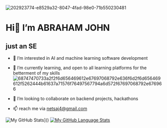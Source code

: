 ![202923774-e8529a32-8047-4fad-98e0-71b550230481](https://github.com/Jabrahamjohn/Jabrahamjohn/assets/101580587/052f68aa-dcad-407b-9201-af556e99a5c1)
#             Hi👋 I’m ABRAHAM JOHN
##                just an SE
- 👀 I’m interested in AI and machine learning
software development
- 🌱 I’m currently learning, 
and open to all learning platforms for the betterment of my skills ![68747470733a2f2f6d656469612e67697068792e636f6d2f6d656469612f5262444b61637a71576f76497567794a6d572f67697068792e676966](https://github.com/Jabrahamjohn/Jabrahamjohn/assets/101580587/86727c77-c364-41c8-a8c6-b0553a880a54)
      
- 💞️ I’m looking to collaborate on backend projects,
hackathons 
- 📫 reach me via netsaj4@gmail.com 

![My GitHub Stats](https://github-readme-stats.vercel.app/api/?username=Jabrahamjohn&count_private=true&theme=tokyonight&showicons=true)]()
[![My GitHub Language Stats](https://github-readme-stats.vercel.app/api/top-langs/?username=Jabrahamjohn&langs_count=5&theme=tokyonight)]()
